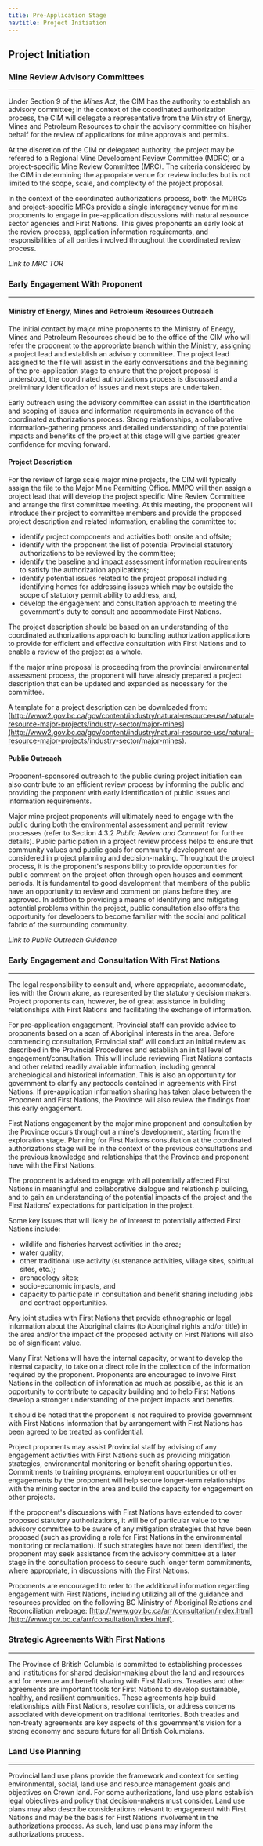 ```yaml
---
title: Pre-Application Stage
navtitle: Project Initiation
---
```

## Project Initiation

### Mine Review Advisory Committees
---

Under Section 9 of the _Mines Act_, the CIM has the authority to establish an advisory committee; in the context of the coordinated authorization process, the CIM will delegate a representative from the Ministry of Energy, Mines and Petroleum Resources to chair the advisory committee on his/her behalf for the review of applications for mine approvals and permits.

At the discretion of the CIM or delegated authority, the project may be referred to a Regional Mine Development Review Committee (MDRC) or a project-specific Mine Review Committee (MRC). The criteria considered by the CIM in determining the appropriate venue for review includes but is not limited to the scope, scale, and complexity of the project proposal.

In the context of the coordinated authorizations process, both the MDRCs and project-specific MRCs provide a single interagency venue for mine proponents to engage in pre-application discussions with natural resource sector agencies and First Nations. This gives proponents an early look at the review process, application information requirements, and responsibilities of all parties involved throughout the coordinated review process.

_Link to MRC TOR_

### Early Engagement With Proponent
---

#### Ministry of Energy, Mines and Petroleum Resources Outreach

The initial contact by major mine proponents to the Ministry of Energy, Mines and Petroleum Resources should be to the office of the CIM who will refer the proponent to the appropriate branch within the Ministry, assigning a project lead and establish an advisory committee. The project lead assigned to the file will assist in the early conversations and the beginning of the pre-application stage to ensure that the project proposal is understood, the coordinated authorizations process is discussed and a preliminary identification of issues and next steps are undertaken.

Early outreach using the advisory committee can assist in the identification and scoping of issues and information requirements in advance of the coordinated authorizations process. Strong relationships, a collaborative information-gathering process and detailed understanding of the potential impacts and benefits of the project at this stage will give parties greater confidence for moving forward.

#### Project Description

For the review of large scale major mine projects, the CIM will typically assign the file to the Major Mine Permitting Office. MMPO will then assign a project lead that will develop the project specific Mine Review Committee and arrange the first committee meeting. At this meeting, the proponent will introduce their project to committee members and provide the proposed project description and related information, enabling the committee to:

- identify project components and activities both onsite and offsite;
- identify with the proponent the list of potential Provincial statutory authorizations to be reviewed by the committee;
- identify the baseline and impact assessment information requirements to satisfy the authorization applications;
- identify potential issues related to the project proposal including identifying homes for addressing issues which may be outside the scope of statutory permit ability to address, and,
- develop the engagement and consultation approach to meeting the government's duty to consult and accommodate First Nations.

The project description should be based on an understanding of the coordinated authorizations approach to bundling authorization applications to provide for efficient and effective consultation with First Nations and to enable a review of the project as a whole.

If the major mine proposal is proceeding from the provincial environmental assessment process, the proponent will have already prepared a project description that can be updated and expanded as necessary for the committee.

A template for a project description can be downloaded from: [http://www2.gov.bc.ca/gov/content/industry/natural-resource-use/natural-resource-major-projects/industry-sector/major-mines](http://www2.gov.bc.ca/gov/content/industry/natural-resource-use/natural-resource-major-projects/industry-sector/major-mines).

#### Public Outreach

Proponent-sponsored outreach to the public during project initiation can also contribute to an efficient review process by informing the public and providing the proponent with early identification of public issues and information requirements.

Major mine project proponents will ultimately need to engage with the public during both the environmental assessment and permit review processes (refer to Section 4.3.2 _Public Review and Comment_ for further details). Public participation in a project review process helps to ensure that community values and public goals for community development are considered in project planning and decision-making. Throughout the project process, it is the proponent's responsibility to provide opportunities for public comment on the project often through open houses and comment periods. It is fundamental to good development that members of the public have an opportunity to review and comment on plans before they are approved. In addition to providing a means of identifying and mitigating potential problems within the project, public consultation also offers the opportunity for developers to become familiar with the social and political fabric of the surrounding community.

_Link to Public Outreach Guidance_

### Early Engagement and Consultation With First Nations
---

The legal responsibility to consult and, where appropriate, accommodate, lies with the Crown alone, as represented by the statutory decision makers. Project proponents can, however, be of great assistance in building relationships with First Nations and facilitating the exchange of information.

For pre-application engagement, Provincial staff can provide advice to proponents based on a scan of Aboriginal interests in the area. Before commencing consultation, Provincial staff will conduct an initial review as described in the Provincial Procedures and establish an initial level of engagement/consultation. This will include reviewing First Nations contacts and other related readily available information, including general archeological and historical information. This is also an opportunity for government to clarify any protocols contained in agreements with First Nations. If pre-application information sharing has taken place between the Proponent and First Nations, the Province will also review the findings from this early engagement.

First Nations engagement by the major mine proponent and consultation by the Province occurs throughout a mine's development, starting from the exploration stage. Planning for First Nations consultation at the coordinated authorizations stage will be in the context of the previous consultations and the previous knowledge and relationships that the Province and proponent have with the First Nations.

The proponent is advised to engage with all potentially affected First Nations in meaningful and collaborative dialogue and relationship building, and to gain an understanding of the potential impacts of the project and the First Nations' expectations for participation in the project.

Some key issues that will likely be of interest to potentially affected First Nations include:

- wildlife and fisheries harvest activities in the area;
- water quality;
- other traditional use activity (sustenance activities, village sites, spiritual sites, etc.);
- archaeology sites;
- socio-economic impacts, and
- capacity to participate in consultation and benefit sharing including jobs and contract opportunities.

Any joint studies with First Nations that provide ethnographic or legal information about the Aboriginal claims (to Aboriginal rights and/or title) in the area and/or the impact of the proposed activity on First Nations will also be of significant value.

Many First Nations will have the internal capacity, or want to develop the internal capacity, to take on a direct role in the collection of the information required by the proponent. Proponents are encouraged to involve First Nations in the collection of information as much as possible, as this is an opportunity to contribute to capacity building and to help First Nations develop a stronger understanding of the project impacts and benefits.

It should be noted that the proponent is not required to provide government with First Nations information that by arrangement with First Nations has been agreed to be treated as confidential.

Project proponents may assist Provincial staff by advising of any engagement activities with First Nations such as providing mitigation strategies, environmental monitoring or benefit sharing opportunities. Commitments to training programs, employment opportunities or other engagements by the proponent will help secure longer-term relationships with the mining sector in the area and build the capacity for engagement on other projects.

If the proponent's discussions with First Nations have extended to cover proposed statutory authorizations, it will be of particular value to the advisory committee to be aware of any mitigation strategies that have been proposed (such as providing a role for First Nations in the environmental monitoring or reclamation). If such strategies have not been identified, the proponent may seek assistance from the advisory committee at a later stage in the consultation process to secure such longer term commitments, where appropriate, in discussions with the First Nations.

Proponents are encouraged to refer to the additional information regarding engagement with First Nations, including utilizing all of the guidance and resources provided on the following BC Ministry of Aboriginal Relations and Reconciliation webpage: [http://www.gov.bc.ca/arr/consultation/index.html](http://www.gov.bc.ca/arr/consultation/index.html).

### Strategic Agreements With First Nations
---

The Province of British Columbia is committed to establishing processes and institutions for shared decision-making about the land and resources and for revenue and benefit sharing with First Nations. Treaties and other agreements are important tools for First Nations to develop sustainable, healthy, and resilient communities. These agreements help build relationships with First Nations, resolve conflicts, or address concerns associated with development on traditional territories. Both treaties and non-treaty agreements are key aspects of this government's vision for a strong economy and secure future for all British Columbians.

### Land Use Planning
---

Provincial land use plans provide the framework and context for setting environmental, social, land use and resource management goals and objectives on Crown land. For some authorizations, land use plans establish legal objectives and policy that decision-makers must consider. Land use plans may also describe considerations relevant to engagement with First Nations and may be the basis for First Nations involvement in the authorizations process. As such, land use plans may inform the authorizations process.

